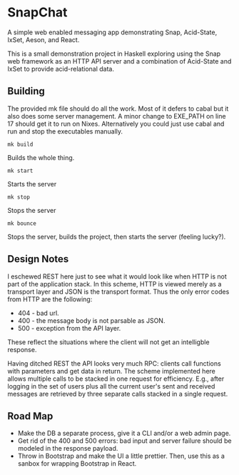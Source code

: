 SnapChat
========

A simple web enabled messaging app demonstrating Snap, Acid-State, IxSet, Aeson, and React.

This is a small demonstration project in Haskell exploring using the Snap web framework as an HTTP API server and a combination of Acid-State and IxSet to provide acid-relational data.

Building
--------

The provided mk file should do all the work.  Most of it defers to cabal but it also does some server management.  A minor change to EXE_PATH on line 17 should get it to run on Nixes.  Alternatively you could just use cabal and run and stop the executables manually.

    mk build

Builds the whole thing.

    mk start

Starts the server

    mk stop 

Stops the server

    mk bounce

Stops the server, builds the project, then starts the server (feeling lucky?).

Design Notes
------------

I eschewed REST here just to see what it would look like when HTTP is not part of the application stack.  In this scheme, HTTP is viewed merely as a transport layer and JSON is the transport format.  Thus the only error codes from HTTP are the following:

* 404 - bad url.
* 400 - the message body is not parsable as JSON.
* 500 - exception from the API layer.

These reflect the situations where the client will not get an intelligble response.

Having ditched REST the API looks very much RPC: clients call functions with parameters and get data in return.  The scheme implemented here allows multiple calls to be stacked in one request for efficiency.  E.g., after logging in the set of users plus all the current user's sent and received messages are retrieved by three separate calls stacked in a single request.

Road Map
--------

* Make the DB a separate process, give it a CLI and/or a web admin page.
* Get rid of the 400 and 500 errors: bad input and server failure should be modeled in the response payload.
* Throw in Bootstrap and make the UI a little prettier.  Then, use this as a sanbox for wrapping Bootstrap in React.
